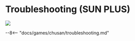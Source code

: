 # Troubleshooting (SUN PLUS)
<img src="/img/chunithm/sdhd/sunplus.png">

--8<-- "docs/games/chusan/troubleshooting.md"
